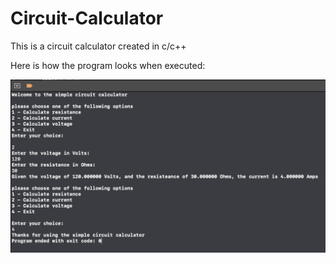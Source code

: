 # Circuit-Calculator

This is a circuit calculator created in c/c++ 

Here is how the program looks when executed:

![Hi](img/Picture2.png)
